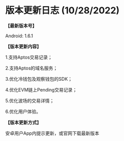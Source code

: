 # 版本更新日志  (10/28/2022)

**【最新版本号】**

Android: 1.6.1

&#x20;

**【版本更新内容】**

1.支持Aptos交易记录；

2.支持Aptos的域名服务；&#x20;

3.优化冷钱包及观察钱包的SDK；&#x20;

4.优化EVM链上Pending交易记录；&#x20;

5.优化波场的交易详情；

6.优化用户体验。



**【版本更新方式】**&#x20;

安卓用户App内提示更新，或官网下载最新版本

